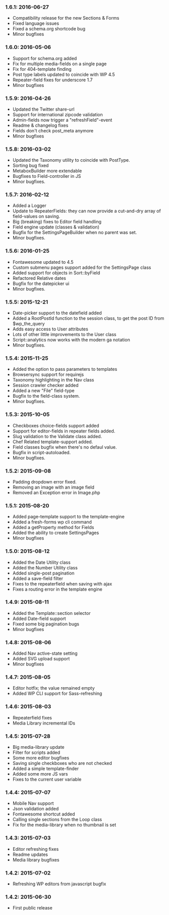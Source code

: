 ### 1.6.1: 2016-06-27

* Compatibility release for the new Sections & Forms
* Fixed language issues
* Fixed a schema.org shortcode bug
* Minor bugfixes



### 1.6.0: 2016-05-06

* Support for schema.org added
* Fix for multiple media-fields on a single page
* Fix for 404-template finding
* Post type labels updated to coincide with WP 4.5
* Repeater-field fixes for underscore 1.7
* Minor bugfixes



### 1.5.9: 2016-04-26

* Updated the Twitter share-url
* Support for international zipcode validation
* Admin-fields now trigger a "refreshField"-event
* Readme & changelog fixes
* Fields don't check post_meta anymore
* Minor bugfixes



### 1.5.8: 2016-03-02

* Updated the Taxonomy utility to coincide with PostType.
* Sorting bug fixed
* MetaboxBuilder more extendable
* Bugfixes to Field-controller in JS
* Minor bugfixes.



### 1.5.7: 2016-02-12

* Added a Logger
* Update to RepeaterFields: they can now provide a cut-and-dry array of field-values on saving.
* Big (breaking) fixes to Editor field handling
* Field engine update (classes & validation)
* Bugfix for the SettingsPageBuilder when no parent was set.
* Minor bugfixes.


### 1.5.6: 2016-01-25

* Fontawesome updated to 4.5
* Custom submenu pages support added for the SettingsPage class
* Added support for objects in Sort::byField
* Refactored Relative dates
* Bugfix for the datepicker ui
* Minor bugfixes.


### 1.5.5: 2015-12-21
* Date-picker support to the datefield added
* Added a RootPostId function to the session class, to get the post ID from $wp_the_query
* Adds easy access to User attributes
* Lots of other little improvements to the User class
* Script::analytics now works with the modern ga notation
* Minor bugfixes.


### 1.5.4: 2015-11-25
* Added the option to pass parameters to templates
* Browsersync support for requirejs
* Taxonomy highlighting in the Nav class
* Session crawler checker added
* Added a new "File" field-type
* Bugfix to the field-class system.
* Minor bugfixes.


### 1.5.3: 2015-10-05
* Checkboxes choice-fields support added
* Support for editor-fields in repeater fields added. 
* Slug validation to the Validate class added.
* Chef Related template-support added.
* Field classes bugfix when there's no defaul value.
* Bugfix in script-autoloaded.
* Minor bugfixes.


### 1.5.2: 2015-09-08
* Padding dropdown error fixed.
* Removing an image with an image field
* Removed an Exception error in Image.php


### 1.5.1: 2015-08-20
* Added page-template support to the template-engine
* Added a fresh-forms wp cli command
* Added a getProperty method for Fields
* Added the ability to create SettingsPages 
* Minor bugfixes


### 1.5.0: 2015-08-12
* Added the Date Utility class
* Added the Number Utility class
* Added single-post pagination
* Added a save-field filter
* Fixes to the repeaterfield when saving with ajax
* Fixes a routing error in the template engine


### 1.4.9: 2015-08-11
* Added the Template::section selector
* Added Date-field support
* Fixed some big pagination bugs
* Minor bugfixes


### 1.4.8: 2015-08-06
* Added Nav active-state setting
* Added SVG upload support
* Minor bugfixes


### 1.4.7: 2015-08-05
* Editor hotfix; the value remained empty
* Added WP CLI support for Sass-refreshing


### 1.4.6: 2015-08-03
* Repeaterfield fixes
* Media Library incremental IDs

### 1.4.5: 2015-07-28
* Big media-library update
* Filter for scripts added
* Some more editor bugfixes
* Saving single checkboxes who are not checked
* Added a simple template-finder
* Added some more JS vars
* Fixes to the current user variable



### 1.4.4: 2015-07-07
* Mobile Nav support
* Json validation added
* Fontawesome shortcut added
* Calling single sections from the Loop class
* Fix for the media-library when no thumbnail is set


### 1.4.3: 2015-07-03

* Editor refreshing fixes
* Readme updates
* Media library bugfixes


### 1.4.2: 2015-07-02

* Refreshing WP editors from javascript bugfix


### 1.4.2: 2015-06-30

* First public release
